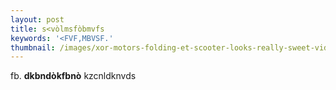 ```yaml
---
layout: post
title: s<vòlmsfòbmvfs
keywords: '<FVF,MBVSF.'
thumbnail: /images/xor-motors-folding-et-scooter-looks-really-sweet-video-90752_1.jpeg
---
```

fb.
**dkbndòkfbnò**
 kzcnldknvds
